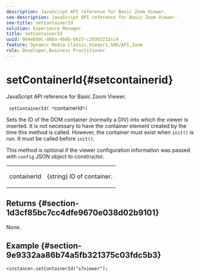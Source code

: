 ```yaml
---
description: JavaScript API reference for Basic Zoom Viewer.
seo-description: JavaScript API reference for Basic Zoom Viewer.
seo-title: setContainerId
solution: Experience Manager
title: setContainerId
uuid: 064ebb0c-088a-4b8b-b623-c29363232cc4
feature: Dynamic Media Classic,Viewers,SDK/API,Zoom
role: Developer,Business Practitioner
---
```


# setContainerId{#setcontainerid}

JavaScript API reference for Basic Zoom Viewer.

 ` setContainerId( *`containerId`*)`

Sets the ID of the DOM container (normally a DIV) into which the viewer is inserted. It is not necessary to have the container element created by the time this method is called. However, the container must exist when `init()` is run. It must be called before `init()`.

This method is optional if the viewer configuration information was passed with `config` JSON object to constructor.

<table id="table_896DFF34A68A403DB93A6D597461A573"> 
 <tbody> 
  <tr> 
   <td colname="col1"> <p> <span class="codeph"> <span class="varname"> containerId </span> </span> </p> </td> 
   <td colname="col2"> <p> <span class="codeph"> {string} </span> ID of container. </p> </td> 
  </tr> 
 </tbody> 
</table>

## Returns {#section-1d3cf85bc7cc4dfe9670e038d02b9101}

None.

## Example {#section-9e9332aa86b74a5fb321375c03fdc5b3}

```
<instance>.setContainerId("s7viewer");
```

